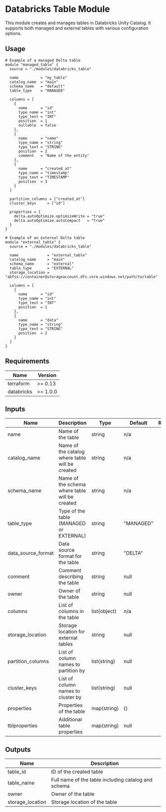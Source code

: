 # Databricks Table Module

This module creates and manages tables in Databricks Unity Catalog. It supports both managed and external tables with various configuration options.

## Usage

```hcl
# Example of a managed Delta table
module "managed_table" {
  source = "./modules/databricks_table"

  name          = "my_table"
  catalog_name  = "main"
  schema_name   = "default"
  table_type    = "MANAGED"

  columns = [
    {
      name      = "id"
      type_name = "int"
      type_text = "INT"
      position  = 1
      nullable  = false
    },
    {
      name      = "name"
      type_name = "string"
      type_text = "STRING"
      position  = 2
      comment   = "Name of the entity"
    },
    {
      name      = "created_at"
      type_name = "timestamp"
      type_text = "TIMESTAMP"
      position  = 3
    }
  ]

  partition_columns = ["created_at"]
  cluster_keys     = ["id"]

  properties = {
    delta.autoOptimize.optimizeWrite = "true"
    delta.autoOptimize.autoCompact   = "true"
  }
}

# Example of an external Delta table
module "external_table" {
  source = "./modules/databricks_table"

  name             = "external_table"
  catalog_name     = "main"
  schema_name      = "external"
  table_type       = "EXTERNAL"
  storage_location = "abfss://container@storageaccount.dfs.core.windows.net/path/to/table"

  columns = [
    {
      name      = "id"
      type_name = "int"
      type_text = "INT"
      position  = 1
    },
    {
      name      = "data"
      type_name = "string"
      type_text = "STRING"
      position  = 2
    }
  ]
}
```

## Requirements

| Name | Version |
|------|---------|
| terraform | >= 0.13 |
| databricks | >= 1.0.0 |

## Inputs

| Name | Description | Type | Default | Required |
|------|-------------|------|---------|:--------:|
| name | Name of the table | string | n/a | yes |
| catalog_name | Name of the catalog where table will be created | string | n/a | yes |
| schema_name | Name of the schema where table will be created | string | n/a | yes |
| table_type | Type of the table (MANAGED or EXTERNAL) | string | "MANAGED" | no |
| data_source_format | Data source format for the table | string | "DELTA" | no |
| comment | Comment describing the table | string | null | no |
| owner | Owner of the table | string | null | no |
| columns | List of columns in the table | list(object) | n/a | yes |
| storage_location | Storage location for external tables | string | null | no |
| partition_columns | List of column names to partition by | list(string) | null | no |
| cluster_keys | List of column names to cluster by | list(string) | null | no |
| properties | Properties of the table | map(string) | {} | no |
| tblproperties | Additional table properties | map(string) | null | no |

## Outputs

| Name | Description |
|------|-------------|
| table_id | ID of the created table |
| table_name | Full name of the table including catalog and schema |
| owner | Owner of the table |
| storage_location | Storage location of the table |